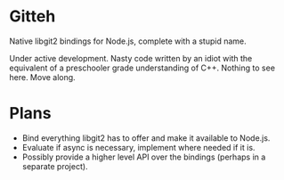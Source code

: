 # Gitteh

Native libgit2 bindings for Node.js, complete with a stupid name.

Under active development. Nasty code written by an idiot with the equivalent of a preschooler grade understanding of C++. Nothing to see here. Move along.

# Plans

* Bind everything libgit2 has to offer and make it available to Node.js.
* Evaluate if async is necessary, implement where needed if it is.
* Possibly provide a higher level API over the bindings (perhaps in a separate project).
